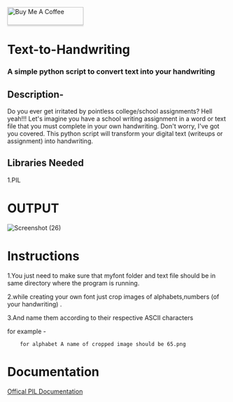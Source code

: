 <a href="https://www.buymeacoffee.com/PranavK" target="_blank"><img src="https://www.buymeacoffee.com/assets/img/custom_images/orange_img.png" alt="Buy Me A Coffee" style="height: 41px !important;width: 174px !important;box-shadow: 0px 3px 2px 0px rgba(190, 190, 190, 0.5) !important;-webkit-box-shadow: 0px 3px 2px 0px rgba(190, 190, 190, 0.5) !important;" ></a>

# Text-to-Handwriting 
### A simple python script to convert text into your handwriting

## Description- 
Do you ever get irritated by pointless college/school assignments? Hell yeah!!! Let's imagine you have a school writing assignment in a word or text file that you must complete in your own handwriting. Don't worry, I've got you covered. This python script will transform your digital text (writeups or assignment) into handwriting.
## Libraries Needed
1.PIL 
# OUTPUT

![Screenshot (26)](https://user-images.githubusercontent.com/66110778/88167556-a5316700-cc36-11ea-883d-54a0a85e9de6.png)

# Instructions 

1.You just need to make sure that myfont folder and text file  should be in same directory where the program is running.

2.while creating your own font just crop images of alphabets,numbers (of your handwriting) .

3.And name them according to their respective ASCII characters 

   for example -
   
        for alphabet A name of cropped image should be 65.png
# Documentation 
<a href="https://pillow.readthedocs.io/en/stable/" rel="nofollow">Offical PIL Documentation</a>
